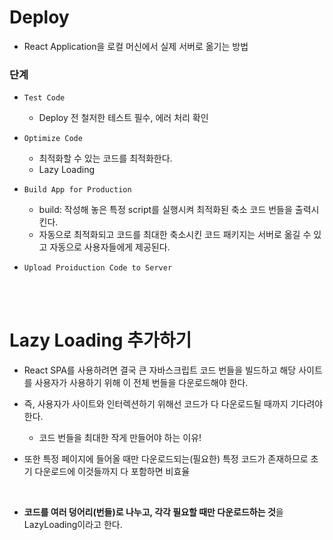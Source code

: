 # Deploy

- React Application을 로컬 머신에서 실제 서버로 옮기는 방법

### 단계

- `Test Code`
  - Deploy 전 철저한 테스트 필수, 에러 처리 확인

- `Optimize Code`
  - 최적화할 수 있는 코드를 최적화한다.
  - Lazy Loading

- `Build App for Production`
  - build: 작성해 놓은 특정 script를 실행시켜 최적화된 축소 코드 번들을 출력시킨다.
  - 자동으로 최적화되고 코드를 최대한 축소시킨 코드 패키지는 서버로 옮길 수 있고 자동으로 사용자들에게 제공된다.

- `Upload Proiduction Code to Server`

<br><br>

# Lazy Loading 추가하기

- React SPA를 사용하려면 결국 큰 자바스크립트 코드 번들을 빌드하고 해당 사이트를 사용자가 사용하기 위해 이 전체 번들을 다운로드해야 한다.
- 즉, 사용자가 사이트와 인터렉션하기 위해선 코드가 다 다운로드될 때까지 기다려야한다.
  - 코드 번들을 최대한 작게 만들어야 하는 이유!

- 또한 특정 페이지에 들어올 때만 다운로드되는(필요한) 특정 코드가 존재하므로 초기 다운로드에 이것들까지 다 포함하면 비효율
<br>

- **코드를 여러 덩어리(번들)로 나누고, 각각 필요할 때만 다운로드하는 것**을 LazyLoading이라고 한다.
